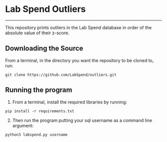 # Lab Spend Outliers
-------------------------------------------------------------------------------
This repository prints outliers in the Lab Spend database in order of the absolute value of their z-score.

## Downloading the Source
From a terminal, in the directory you want the repository to be cloned to, run:
```
git clone https://github.com/LabSpend/outliers.git
```

## Running the program
1. From a terminal, install the required libraries by running:
```
pip install -r requirements.txt
```
2. Then run the program putting your sql username as a command line argument:
```
python3 labspend.py username
```

